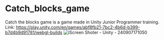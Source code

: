 # Catch_blocks_game
Catch the blocks game is a game made in Unity Junior Programmer training.
Link: https://play.unity.com/en/games/abf8fb21-7bc2-4b6d-b399-b7d4b9d91781/webgl-builds
![iScreen Shoter - Unity - 240907171050](https://github.com/user-attachments/assets/ebb5f60f-36fe-4c2c-ae28-da2b224dc938)

